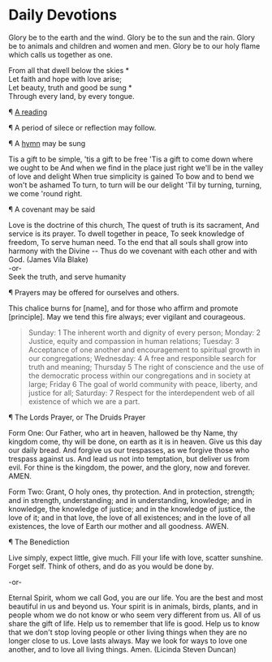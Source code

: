 # Daily Devotions

Glory be to the earth and the wind. Glory be to the sun and the rain. Glory be to animals and children and women and men. Glory be to our holy flame which calls us together as one.

From all that dwell below the skies *   
    Let faith and hope with love arise;   
Let beauty, truth and good be sung *  
   Through every land, by every tongue.
   
¶ [A reading](http://community.fortunecity.ws/roswell/vortex/401/library/365/365date.htm)

¶ A period of silece or reflection may follow.

¶ A [hymn](https://www.youtube.com/watch?v=kjFjxRdzuJc) may be sung

Tis a gift to be simple, 'tis a gift to be free
'Tis a gift to come down where we ought to be
And when we find in the place just right
we'll be in the valley of love and delight
When true simplicity is gained
To bow and to bend we won't be ashamed
To turn, to turn will be our delight
'Til by turning, turning, we come 'round right.

¶ A covenant may be said

Love is the doctrine of this church,
The quest of truth is its sacrament,
And service is its prayer.
To dwell together in peace,
To seek knowledge of freedom,
To serve human need. To the end that all souls shall grow into harmony with the Divine --
Thus do we covenant with each other and with God.
(James Vila Blake)   
  -or-   
Seek the truth, and serve humanity

¶ Prayers may be offered for ourselves and others.

This chalice burns for [name], and for those who affirm and promote [principle]. May we tend this fire always; ever vigilant and courageous.
>Sunday: 1 The inherent worth and dignity of every person; Monday: 2 Justice, equity and compassion in human relations; Tuesday: 3 Acceptance of one another and encouragement to spiritual growth in our congregations; Wednesday: 4 A free and responsible search for truth and meaning; Thursday 5 The right of conscience and the use of the democratic process within our congregations and in society at large; Friday 6 The goal of world community with peace, liberty, and justice for all; Saturday: 7 Respect for the interdependent web of all existence of which we are a part.   

¶ The Lords Prayer, or The Druids Prayer

Form One: Our Father, who art in heaven, hallowed be thy Name, thy kingdom come, thy will be done, on earth as it is in heaven. Give us this day our daily bread. And forgive us our trespasses, as we forgive those who trespass against us. And lead us not into temptation, but deliver us from evil. For thine is the kingdom, the power, and the glory, now and forever. AMEN.

Form Two: Grant, O holy ones, thy protection. And in protection, strength; and in strength, understanding; and in understanding, knowledge; and in knowledge, the knowledge of justice; and in the knowledge of justice, the love of it; and in that love, the love of all existences; and in the love of all existences, the love of Earth our mother and all goodness. AWEN. 

¶ The Benediction

Live simply, expect little, give much. Fill your life with love, scatter  sunshine. Forget self. Think of others, and do as you would be done by. 
   
   -or-

Eternal Spirit, whom we call God, you are our life. You are the best and most beautiful in us and beyond us. Your spirit is in animals, birds, plants, and in people whom we do not know or who seem very different from us. All of us share the gift of life. Help us to remember that life is good. Help us to know that we don't stop loving people or other living things when they are no longer close to us. Love lasts always. May we look for ways to love one another, and to love all living things. Amen. (Licinda Steven Duncan) 
